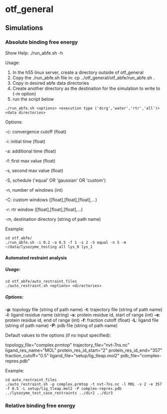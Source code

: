 # otf_general


## Simulations

### Absolute binding free energy

Show Help: ./run_abfe.sh -h

Usage:

1. In the h55 linux server, create a directory outside of otf_general
2. Copy the ./run_abfe.sh file in: cp ../otf_general/otf_abfe/run_abfe.sh .
3. Copy in desired abfe data directories
4. Create another directory as the destination for the simulation to write to (-m option)
4. run the script below

```
./run_abfe.sh <options> <execution type ('dcrg','water','rtr','all')> <data directories>
```

Options:


-c: convergence cutoff (float)

-i: initial time (float)

-a: additional time (float)

-f: first max value (float)

-s, second max value (float)

-S, schedule ('equal' OR 'gaussian' OR 'custom')

-n, number of windows (int)

-C: custom windows ([float],[float],[float],...) 

-r: rtr window ([float],[float],[float],...) 

-m, destination directory (string of path name)

Example:
```
cd otf_abfe/
./run_abfe.sh -i 0.2 -a 0.5 -f 1 -s 2 -S equal -n 5 -m ~/data/lysozyme_testing all lys_0 lys_1
```

#### Automated restraint analysis

##### Usage:
```
cd otf_abfe/auto_restraint_files
./auto_restraint.sh <options> <directories>
```
##### Options:

**-p**: topology file (string of path name)
**-t**: trajectory file (string of path name)
**-l**: ligand residue name (string)
**-s**: protein residue id, start of range (int)
**-e**: protein residue id, end of range (int)
**-f**: fraction cutoff (float)
**-L**: ligand file (string of path name)
**-P**: pdb file (string of path name)

Default values to the options (if no input specified):

topology_file="complex.prmtop"
trajectory_file="nvt-7ns.nc"
ligand_res_name="MOL"
protein_res_id_start="2"
protein_res_id_end="357"
fraction_cutoff="0.5"
ligand_file="setup/lig_tleap.mol2"
pdb_file="complex-repres.pdb"

Example:
```
cd auto_restraint_files
./auto_restraint.sh -p complex.prmtop -t nvt-7ns.nc -l MOL -s 2 -e 357 -f 0.5 -L setup/lig_tleap.mol2 -P complex-repres.pdb ../lysozyme_test_case_restraints ../dir2 ../dir3
```

### Relative binding free energy

## 